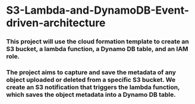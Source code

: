 # S3-Lambda-and-DynamoDB-Event-driven-architecture
### This project will use the cloud formation template to create an S3 bucket, a lambda function, a Dynamo DB table, and an IAM role. 

### The project aims to capture and save the metadata of any object uploaded or deleted from a specific S3 bucket. We create an S3 notification that triggers the lambda function, which saves the object metadata into a Dynamo DB table.
